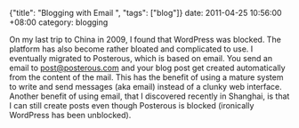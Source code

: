 {"title": "Blogging with Email  ", "tags": ["blog"]}
date: 2011-04-25 10:56:00 +08:00
category: blogging

On my last trip to China in 2009, I found that WordPress was blocked. The platform has also become rather bloated and complicated to use. I eventually migrated to Posterous, which is based on email. You send an email to [post@posterous.com](mailto:post@posterous.com) and your blog post get created automatically from the content of the mail. This has the benefit of using a mature system to write and send messages (aka email) instead of a clunky web interface. Another benefit of using email, that I discovered recently in Shanghai, is that I can still create posts even though Posterous is blocked (ironically WordPress has been unblocked).
